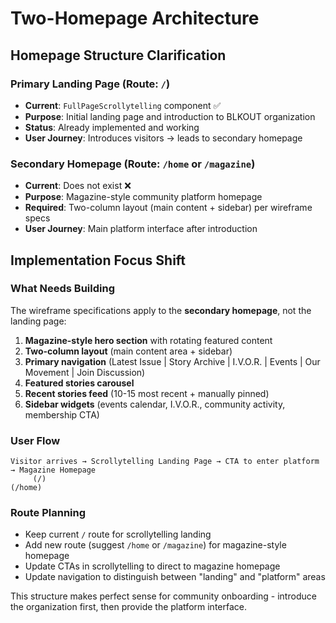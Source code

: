 # Two-Homepage Architecture

## Homepage Structure Clarification

### Primary Landing Page (Route: `/`)
- **Current**: `FullPageScrollytelling` component ✅
- **Purpose**: Initial landing page and introduction to BLKOUT organization
- **Status**: Already implemented and working
- **User Journey**: Introduces visitors → leads to secondary homepage

### Secondary Homepage (Route: `/home` or `/magazine`)
- **Current**: Does not exist ❌
- **Purpose**: Magazine-style community platform homepage
- **Required**: Two-column layout (main content + sidebar) per wireframe specs
- **User Journey**: Main platform interface after introduction

## Implementation Focus Shift

### What Needs Building
The wireframe specifications apply to the **secondary homepage**, not the landing page:

1. **Magazine-style hero section** with rotating featured content
2. **Two-column layout** (main content area + sidebar)  
3. **Primary navigation** (Latest Issue | Story Archive | I.V.O.R. | Events | Our Movement | Join Discussion)
4. **Featured stories carousel**
5. **Recent stories feed** (10-15 most recent + manually pinned)
6. **Sidebar widgets** (events calendar, I.V.O.R., community activity, membership CTA)

### User Flow
```
Visitor arrives → Scrollytelling Landing Page → CTA to enter platform → Magazine Homepage
     (/)                                                                  (/home)
```

### Route Planning
- Keep current `/` route for scrollytelling landing
- Add new route (suggest `/home` or `/magazine`) for magazine-style homepage
- Update CTAs in scrollytelling to direct to magazine homepage
- Update navigation to distinguish between "landing" and "platform" areas

This structure makes perfect sense for community onboarding - introduce the organization first, then provide the platform interface.
